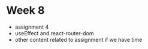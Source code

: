 # Week 8

- assignment 4
- useEffect and react-router-dom
- other content related to assignment if we have time